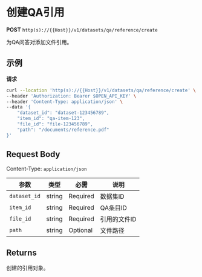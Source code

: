 # 创建QA引用

**POST** `http(s)://{{Host}}/v1/datasets/qa/reference/create`

为QA问答对添加文件引用。

## 示例

**请求**
```bash
curl --location 'http(s)://{{Host}}/v1/datasets/qa/reference/create' \
--header 'Authorization: Bearer $OPEN_API_KEY' \
--header 'Content-Type: application/json' \
--data '{
    "dataset_id": "dataset-123456789",
    "item_id": "qa-item-123",
    "file_id": "file-123456789",
    "path": "/documents/reference.pdf"
}'
```

## Request Body
Content-Type: `application/json`

| 参数 | 类型 | 必需 | 说明 |
|-----|------|------|------|
| `dataset_id` | string | Required | 数据集ID |
| `item_id` | string | Required | QA条目ID |
| `file_id` | string | Required | 引用的文件ID |
| `path` | string | Optional | 文件路径 |

## Returns
创建的引用对象。
